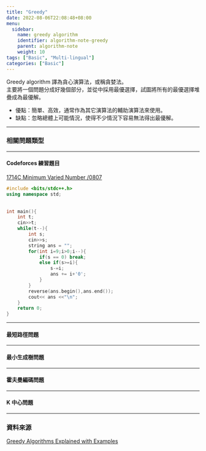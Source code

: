 ```yaml
---
title: "Greedy"
date: 2022-08-06T22:08:48+08:00
menu:
  sidebar:
    name: greedy algorithm
    identifier: algorithm-note-greedy
    parent: algorithm-note
    weight: 10
tags: ["Basic", "Multi-lingual"]
categories: ["Basic"]
---
```


Greedy algorithm 譯為貪心演算法，或稱貪婪法。  
主要將一個問題分成好幾個部分，並從中採用最優選擇，試圖將所有的最優選擇堆疊成為最優解。

- 優點：簡單、高效，通常作為其它演算法的輔助演算法來使用。
- 缺點：忽略總體上可能情況，使得不少情況下容易無法得出最優解。
***

### 相關問題類型
***

#### Codeforces 練習題目
[1714C Minimum Varied Number /0807](https://codeforces.com/problemset/problem/1714/C)
```C++
#include <bits/stdc++.h>
using namespace std;
 
 
int main(){
	int t;
	cin>>t;
	while(t--){
		int s;
		cin>>s;
		string ans = "";
		for(int i=9;i>0;i--){
			if(s == 0) break;
			else if(s>=i){
				s-=i;
				ans += i+'0';
			}
		}
		reverse(ans.begin(),ans.end());
		cout<< ans <<"\n";
	}
	return 0;
}
```
***

#### 最短路徑問題
***
#### 最小生成樹問題
***
#### 霍夫曼編碼問題
***

#### K 中心問題
***

### 資料來源
[Greedy Algorithms Explained with Examples](https://www.freecodecamp.org/news/what-is-a-greedy-algorithm/)